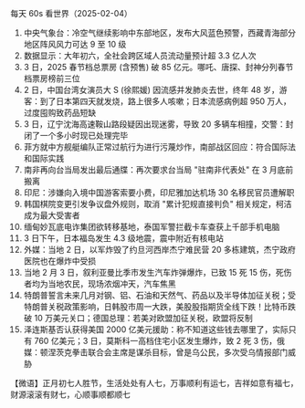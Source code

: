 每天 60s 看世界（2025-02-04）

1. 中央气象台：冷空气继续影响中东部地区，发布大风蓝色预警，西藏青海部分地区阵风风力可达 9 至 10 级
2. 数据显示：大年初六，全社会跨区域人员流动量预计超 3.3 亿人次
3. 3 日，2025 春节档总票房 (含预售) 破 85 亿元。哪吒、唐探、封神分列春节档票房榜前三位
4. 2 日，中国台湾女演员大 S (徐熙媛) 因流感并发肺炎去世，终年 48 岁，游客：到了日本第四天就发烧，路上很多人咳嗽；日本流感病例超 950 万人，过度囤购致药品短缺
5. 3 日，辽宁沈海高速鞍山路段疑因出现迷雾，导致 20 多辆车相撞，交警：封闭了一个多小时现已处理完毕
6. 菲方就中方舰艇编队正常过航行为进行污蔑炒作，南部战区回应：符合国际法和国际实践
7. 南非再向台当局发出最后通牒：再次要求台当局 "驻南非代表处" 在 3 月底前搬离
8. 印尼：涉嫌向入境中国游客索要小费，印尼雅加达机场 30 名移民官员遭解职
9. 韩国棋院变更引发争议盘外规则，取消 "累计犯规直接判负" 相关规定，柯洁成为最大受害者
10. 缅甸妙瓦底电诈集团欲转移基地，泰国军警拦截卡车查获上千部手机电脑
11. 3 日下午，日本福岛发生 4.3 级地震，震中附近有核电站
12. 外媒：当地 2 日，以军炸毁了约旦河西岸杰宁难民营 20 多栋建筑，杰宁政府医院也在爆炸中受损
13. 当地 2 月 3 日，叙利亚曼比季市发生汽车炸弹爆炸，已致 15 死 15 伤，死伤者均为当地农民，现场浓烟冲天，汽车焦黑
14. 特朗普誓言未来几月对钢、铝、石油和天然气、药品以及半导体加征关税；受特朗普关税政策影响，日韩股市周一大跌，美股股指期货全线下跌！比特币跌破 10 万美元关口；德国总理：若美对欧盟加征关税，欧盟将反制
15. 泽连斯基否认获得美国 2000 亿美元援助：称不知道这些钱去哪里了，实际只有 760 亿美元；3 日，莫斯科一高档住宅小区发生爆炸，致 2 死 3 伤，俄媒：顿涅茨克拳击联合会主席是谋杀目标，曾是乌公民，多次受乌情报部门威胁

【微语】正月初七人胜节，生活处处有人七，万事顺利有运七，吉祥如意有福七，财源滚滚有财七，心顺事顺都顺七